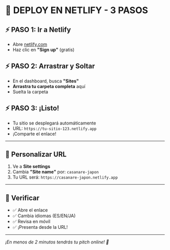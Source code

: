 # 🚀 DEPLOY EN NETLIFY - 3 PASOS

## ⚡ PASO 1: Ir a Netlify
- Abre [netlify.com](https://netlify.com)
- Haz clic en **"Sign up"** (gratis)

## ⚡ PASO 2: Arrastrar y Soltar
- En el dashboard, busca **"Sites"**
- **Arrastra tu carpeta completa** aquí
- Suelta la carpeta

## ⚡ PASO 3: ¡Listo!
- Tu sitio se desplegará automáticamente
- URL: `https://tu-sitio-123.netlify.app`
- ¡Comparte el enlace!

---

## 🔧 Personalizar URL
1. Ve a **Site settings**
2. Cambia **"Site name"** por: `casanare-japon`
3. Tu URL será: `https://casanare-japon.netlify.app`

---

## 📱 Verificar
- ✅ Abre el enlace
- ✅ Cambia idiomas (ES/EN/JA)
- ✅ Revisa en móvil
- ✅ ¡Presenta desde la URL!

---

*¡En menos de 2 minutos tendrás tu pitch online! 🎯*

